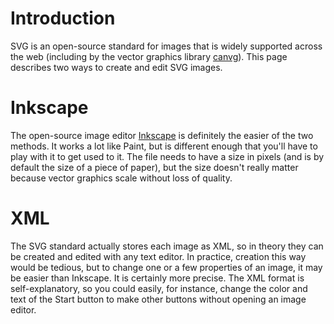 # Introduction #

SVG is an open-source standard for images that is widely supported across the web (including by the vector graphics library [canvg](http://code.google.com/p/canvg)). This page describes two ways to create and edit SVG images.


# Inkscape #

The open-source image editor [Inkscape](http://www.inkscape.org/) is definitely the easier of the two methods. It works a lot like Paint, but is different enough that you'll have to play with it to get used to it. The file needs to have a size in pixels (and is by default the size of a piece of paper), but the size doesn't really matter because vector graphics scale without loss of quality.


# XML #

The SVG standard actually stores each image as XML, so in theory they can be created and edited with any text editor. In practice, creation this way would be tedious, but to change one or a few properties of an image, it may be easier than Inkscape. It is certainly more precise. The XML format is self-explanatory, so you could easily, for instance, change the color and text of the Start button to make other buttons without opening an image editor.